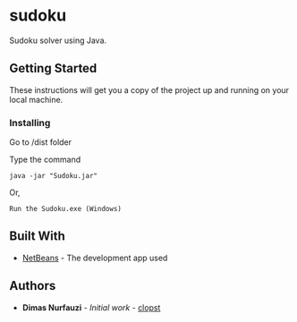 # sudoku

Sudoku solver using Java.

## Getting Started

These instructions will get you a copy of the project up and running on your local machine.

### Installing

Go to /dist folder

Type the command

```
java -jar "Sudoku.jar"
```

Or,

```
Run the Sudoku.exe (Windows)
```

## Built With

* [NetBeans](https://netbeans.org/) - The development app used


## Authors

* **Dimas Nurfauzi** - *Initial work* - [clopst](https://github.com/clopst)
